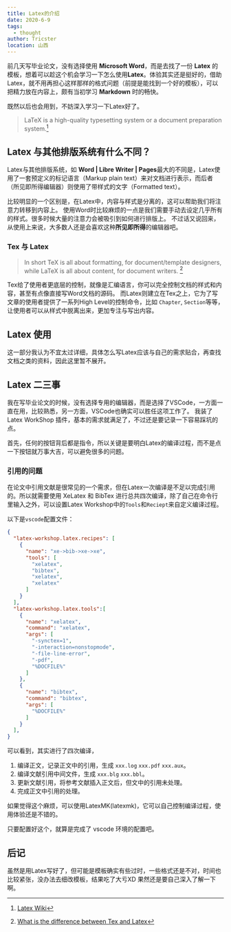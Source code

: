 ```yaml
---
title: Latex的介绍
date: 2020-6-9
tags: 
  - thought
author: Tricster
location: 山西
---
```


前几天写毕业论文，没有选择使用 **Microsoft Word**，而是去找了一份 **Latex** 的模板，想着可以趁这个机会学习一下怎么使用**Latex**。体验其实还是挺好的，借助Latex，就不用再担心这样那样的格式问题（前提是能找到一个好的模板），可以把精力放在内容上，颇有当初学习 **Markdown** 时的畅快。

既然以后也会用到，不妨深入学习一下Latex好了。

> LaTeX is a high-quality typesetting system or a document preparation system.[^wiki]

## Latex 与其他排版系统有什么不同？

Latex与其他排版系统，如 **Word | Libre Writer | Pages**最大的不同是，Latex使用了一套预定义的标记语言（Markup plain text）来对文档进行表示，而后者（所见即所得编辑器）则使用了带样式的文字（Formatted text）。

比较明显的一个区别是，在Latex中，内容与样式是分离的，这可以帮助我们将注意力转移到内容上。
使用Word时比较麻烦的一点是我们需要手动去设定几乎所有的样式。很多时候大量的注意力会被吸引到如何进行排版上。
不过话又说回来，从使用上来说，大多数人还是会喜欢这种**所见即所得**的编辑器吧。

### Tex 与 Latex

> In short TeX is all about formatting, for document/template designers, while LaTeX is all about content, for document writers. [^diff]

Tex给了使用者更底层的控制，就像是汇编语言，你可以完全控制文档的样式和内容，甚至有点像直接写Word文档的源码。
而Latex则建立在Tex之上，它为了写文章的使用者提供了一系列High Level的控制命令，比如 `Chapter`, `Section`等等，让使用者可以从样式中脱离出来，更加专注与写出内容。

## Latex 使用

这一部分我认为不宜太过详细，具体怎么写Latex应该与自己的需求贴合，再查找文档之类的资料，因此这里暂不展开。

## Latex 二三事

我在写毕业论文的时候，没有选择专用的编辑器，而是选择了VSCode，一方面一直在用，比较熟悉，另一方面，VSCode也确实可以胜任这项工作了。
我装了Latex WorkShop 插件，基本的需求就满足了，不过还是要记录一下容易踩坑的点。

首先，任何的按钮背后都是指令，所以关键是要明白Latex的编译过程，而不是点一下按钮就万事大吉，可以避免很多的问题。

### 引用的问题

在论文中引用文献是很常见的一个需求，但在Latex一次编译是不足以完成引用的。所以就需要使用 XeLatex 和 BibTex 进行总共四次编译，除了自己在命令行里输入之外，可以设置Latex Workshop中的`Tools`和`Reciept`来自定义编译过程。

以下是`vscode`配置文件：
```json
{
  "latex-workshop.latex.recipes": [
    {
      "name": "xe->bib->xe->xe",
      "tools": [
        "xelatex",
        "bibtex",
        "xelatex",
        "xelatex"
      ]
    }
  ],
  "latex-workshop.latex.tools":[
    {
      "name": "xelatex",
      "command": "xelatex",
      "args": [
        "-synctex=1",
        "-interaction=nonstopmode",
        "-file-line-error",
        "-pdf",
        "%DOCFILE%"
      ]
    },
    {
      "name": "bibtex",
      "command": "bibtex",
      "args": [
        "%DOCFILE%"
      ]
    }
  ],
}   
```

可以看到，其实进行了四次编译，
1. 编译正文，记录正文中的引用，生成 `xxx.log` `xxx.pdf` `xxx.aux`。
1. 编译文献引用中间文件，生成 `xxx.blg` `xxx.bbl`。
1. 更新文献引用，将参考文献插入正文后，但文中的引用未处理。
1. 完成正文中引用的处理。

如果觉得这个麻烦，可以使用LatexMK(latexmk)，它可以自己控制编译过程，使用体验还是不错的。

只要配置好这个，就算是完成了 vscode 环境的配置吧。

## 后记

虽然是用Latex写好了，但可能是模板确实有些过时，一些格式还是不对，时间也比较紧张，没办法去细改模板，结果吃了大亏XD
果然还是要自己深入了解一下啊。


[^wiki]: [Latex Wiki](https://www.wikiwand.com/en/LaTeX#/overview)
[^diff]: [What is the difference between Tex and Latex](https://tex.stackexchange.com/questions/49/what-is-the-difference-between-tex-and-latex)